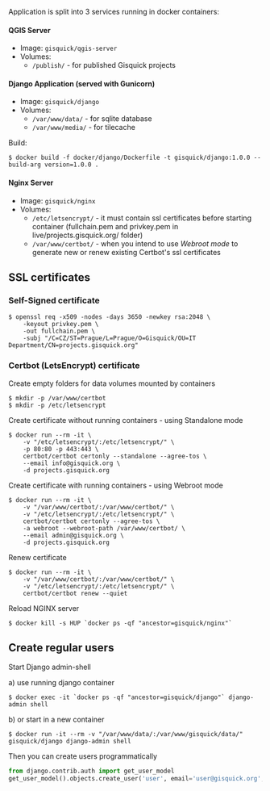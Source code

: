 Application is split into 3 services running in docker containers:

#### QGIS Server
* Image: `gisquick/qgis-server`
* Volumes:
  - `/publish/` - for published Gisquick projects

#### Django Application (served with Gunicorn)
* Image: `gisquick/django`
* Volumes:
  - `/var/www/data/` - for sqlite database
  - `/var/www/media/` - for tilecache

Build:
```
$ docker build -f docker/django/Dockerfile -t gisquick/django:1.0.0 --build-arg version=1.0.0 .
```

#### Nginx Server
* Image: `gisquick/nginx`
* Volumes:
  - `/etc/letsencrypt/` - it must contain ssl certificates before starting container (fullchain.pem and privkey.pem in live/projects.gisquick.org/ folder)
  - `/var/www/certbot/` - when you intend to use *Webroot mode* to generate new or renew existing Certbot's ssl certificates


## SSL certificates

### Self-Signed certificate


```
$ openssl req -x509 -nodes -days 3650 -newkey rsa:2048 \
    -keyout privkey.pem \
    -out fullchain.pem \
    -subj "/C=CZ/ST=Prague/L=Prague/O=Gisquick/OU=IT Department/CN=projects.gisquick.org"
```


### Certbot (LetsEncrypt) certificate


Create empty folders for data volumes mounted by containers
```
$ mkdir -p /var/www/certbot
$ mkdir -p /etc/letsencrypt
```


Create certificate without running containers - using Standalone mode
```
$ docker run --rm -it \
    -v "/etc/letsencrypt/:/etc/letsencrypt/" \
    -p 80:80 -p 443:443 \
    certbot/certbot certonly --standalone --agree-tos \
    --email info@gisquick.org \
    -d projects.gisquick.org
```


Create certificate with running containers - using Webroot mode
```
$ docker run --rm -it \
    -v "/var/www/certbot/:/var/www/certbot/" \
    -v "/etc/letsencrypt/:/etc/letsencrypt/" \
    certbot/certbot certonly --agree-tos \
    -a webroot --webroot-path /var/www/certbot/ \
    --email admin@gisquick.org \
    -d projects.gisquick.org
```


Renew certificate
```
$ docker run --rm -it \
    -v "/var/www/certbot/:/var/www/certbot/" \
    -v "/etc/letsencrypt/:/etc/letsencrypt/" \
    certbot/certbot renew --quiet
```


Reload NGINX server
```
$ docker kill -s HUP `docker ps -qf "ancestor=gisquick/nginx"`
```



## Create regular users

Start Django admin-shell

a) use running django container
```
$ docker exec -it `docker ps -qf "ancestor=gisquick/django"` django-admin shell
```
b) or start in a new container
```
$ docker run -it --rm -v "/var/www/data/:/var/www/gisquick/data/" gisquick/django django-admin shell
```

Then you can create users programmatically
```python
from django.contrib.auth import get_user_model
get_user_model().objects.create_user('user', email='user@gisquick.org', password='user', first_name='User')
```
